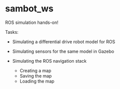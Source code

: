 # sambot_ws
ROS simulation hands-on!

Tasks:
- Simulating a differential drive robot model for ROS
- Simulating sensors for the same model in Gazebo
- Simulating the ROS navigation stack

    - Creating a map
    - Saving the map
    - Loading the map
    
